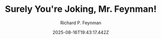 ---
title: "Surely You're Joking, Mr. Feynman!"
date: "2025-08-16T19:43:17.442Z"
author: "Richard P. Feynman"
read_year: "NO"
recommendation: '3'
url: /bookshelf/surely-you-re-joking-mr-feynman
---